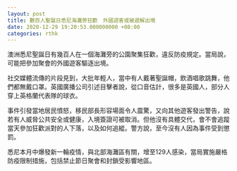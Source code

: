 ```yaml
---
layout: post
title: 數百人聖誕日悉尼海灘旁狂歡　外國遊客或被遞解出境
date: 2020-12-29 19:20:53.000000000 +08:00
categories: rthk
---
```


澳洲悉尼聖誕日有幾百人在一個海灘旁的公園聚集狂歡，違反防疫規定。當局說，可能把參加聚會的外國遊客驅逐出境。

社交媒體流傳的片段見到，大批年輕人，當中有人戴著聖誕帽，飲酒唱歌跳舞，他們都無戴口罩。英國廣播公司引述目擊者說，從口音估計，很多是英國人，部分人穿上英格蘭代表隊的球衣。

事件引發當地居民憤怒，移民部長形容場面令人震驚，又向其他遊客發出警告，說若有人威脅公共安全或健康，入境簽證可被取消。但他沒有具體交代，會不會追蹤當天參加狂歡派對的人下落，以及如何追縱。警方說，至今沒有人因為事件受到懲罰。

悉尼本月中爆發新一輪疫情，與北部海灘區有關，增至129人感染，當局實施嚴格防疫限制措施，包括禁止節日聚會和封鎖受影響地區。

